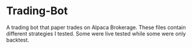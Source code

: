 # Trading-Bot
A trading bot that paper trades on Alpaca Brokerage. These files contain different strategies I tested. Some were live tested while some were only backtest. 
